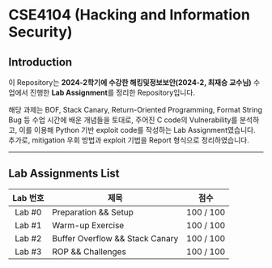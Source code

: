 # CSE4104 (Hacking and Information Security)

## Introduction
이 Repository는 **2024-2학기에 수강한 해킹및정보보안(2024-2, 최재승 교수님)** 수업에서 진행한 **Lab Assignment**를 정리한 Repository입니다.

해당 과제는 BOF, Stack Canary, Return-Oriented Programming, Format String Bug 등 수업 시간에 배운 개념들을 토대로, 주어진 C code의 Vulnerability를 분석하고, 이를 이용해 Python 기반 exploit code를 작성하는 Lab Assignment였습니다.  
추가로, mitigation 우회 방법과 exploit 기법을 Report 형식으로 정리하였습니다.

---

## Lab Assignments List

| Lab 번호 | 제목                              | 점수       |
|:--------:|-----------------------------------|:----------:|
| Lab #0   | Preparation && Setup                       | 100 / 100  |
| Lab #1   | Warm-up Exercise                  | 100 / 100  |
| Lab #2   | Buffer Overflow && Stack Canary   | 100 / 100  |
| Lab #3   | ROP && Challenges                 | 100 / 100  |
